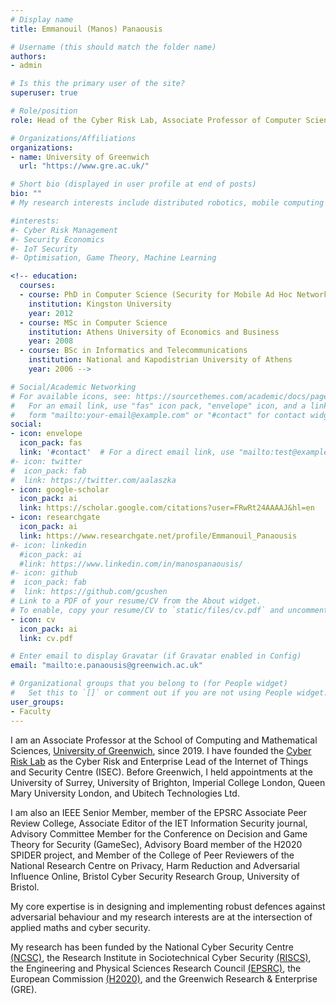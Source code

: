 ```yaml
---
# Display name
title: Emmanouil (Manos) Panaousis

# Username (this should match the folder name)
authors:
- admin

# Is this the primary user of the site?
superuser: true

# Role/position
role: Head of the Cyber Risk Lab, Associate Professor of Computer Science

# Organizations/Affiliations
organizations:
- name: University of Greenwich
  url: "https://www.gre.ac.uk/"

# Short bio (displayed in user profile at end of posts)
bio: ""
# My research interests include distributed robotics, mobile computing and programmable matter.

#interests:
#- Cyber Risk Management
#- Security Economics
#- IoT Security
#- Optimisation, Game Theory, Machine Learning

<!-- education:
  courses:
  - course: PhD in Computer Science (Security for Mobile Ad Hoc Networks)
    institution: Kingston University
    year: 2012
  - course: MSc in Computer Science
    institution: Athens University of Economics and Business
    year: 2008
  - course: BSc in Informatics and Telecommunications
    institution: National and Kapodistrian University of Athens
    year: 2006 -->

# Social/Academic Networking
# For available icons, see: https://sourcethemes.com/academic/docs/page-builder/#icons
#   For an email link, use "fas" icon pack, "envelope" icon, and a link in the
#   form "mailto:your-email@example.com" or "#contact" for contact widget.
social:
- icon: envelope
  icon_pack: fas
  link: '#contact'  # For a direct email link, use "mailto:test@example.org".
#- icon: twitter
#  icon_pack: fab
#  link: https://twitter.com/aalaszka
- icon: google-scholar
  icon_pack: ai
  link: https://scholar.google.com/citations?user=FRwRt24AAAAJ&hl=en
- icon: researchgate
  icon_pack: ai
  link: https://www.researchgate.net/profile/Emmanouil_Panaousis
#- icon: linkedin
  #icon_pack: ai
  #link: https://www.linkedin.com/in/manospanaousis/
#- icon: github
#  icon_pack: fab
#  link: https://github.com/gcushen
# Link to a PDF of your resume/CV from the About widget.
# To enable, copy your resume/CV to `static/files/cv.pdf` and uncomment the lines below.
- icon: cv
  icon_pack: ai
  link: cv.pdf

# Enter email to display Gravatar (if Gravatar enabled in Config)
email: "mailto:e.panaousis@greenwich.ac.uk"

# Organizational groups that you belong to (for People widget)
#   Set this to `[]` or comment out if you are not using People widget.
user_groups:
- Faculty
---
```

I am an Associate Professor at the School of Computing and Mathematical Sciences, [University of Greenwich](https://www.gre.ac.uk/people/rep/las/mr-manos-panaousis), since 2019. I have founded the [Cyber Risk Lab](https://www.cyberrisklab.co.uk/) as the Cyber Risk and Enterprise Lead of the Internet of Things and Security Centre (ISEC). Before Greenwich, I held appointments at the University of Surrey, University of Brighton, Imperial College London, Queen Mary University London, and Ubitech Technologies Ltd.

I am also an IEEE Senior Member, member of the EPSRC Associate Peer Review College, Associate Editor of the IET Information Security journal, Advisory Committee Member for the Conference on Decision and Game Theory for Security (GameSec), Advisory Board member of the H2020 SPIDER project, and Member of the College of Peer Reviewers of the National Research Centre on Privacy, Harm Reduction and Adversarial Influence Online, Bristol Cyber Security Research Group, University of Bristol.

My core expertise is in designing and implementing robust defences against adversarial behaviour and my research interests are at the intersection of applied maths and cyber security.  

My research has been funded by the National Cyber Security Centre [(NCSC)](https://www.ncsc.gov.uk/), the Research Institute in Sociotechnical Cyber Security [(RISCS)](https://www.riscs.org.uk/), the Engineering and Physical Sciences Research Council [(EPSRC)](https://epsrc.ukri.org/), the European Commission [(H2020)](https://ec.europa.eu/programmes/horizon2020/en), and the Greenwich Research & Enterprise (GRE).

<!-- My most recent project roles include principal investigator of the (GRE funded) SecurityBudget project (a web portal for cyber risk auditing and investment advice); principal investigator of the (NCSC funded) MERIT project (cybersecurity investments for SMEs); principal investigator, for Greenwich, and work package leader in the H2020 CUREX project researching (cyber risk management for secure health data exchange); principal investigator, for Greenwich, and work package leader in the H2020 SECONDO project (security economics with use cases in AI-enabled smart environments); and co-investigator of the (EPSRC funded) CHAI project. -->

<!-- By modelling important network and system security and privacy challenges; analysing the requirements of various stakeholders; performing technical risk assessments; and solving mathematically formulated problems using game theoretic tools, I aim at improving cyber security and privacy of systems and networks.
To address cyber risk management decisions, my research initially seeks modelling security requirements and performing cyber risk assessment (threat, control and vulnerability-based) of the underlying use cases.
Then, I employ mathematical modelling, optimisation and game theory to investigate the behaviours of defenders and attackers.
Very often, I combine cyber security science with economics and then applying mathematical methods to derive optimal ways to manage cyber risk.
As a result, my work derives optimal responses and develops decision support tools in cyber security case studies.
The above are achieved by combining cyber security engineering, mathematical optimisation, game theory complemented by machine learning capabilities. -->
